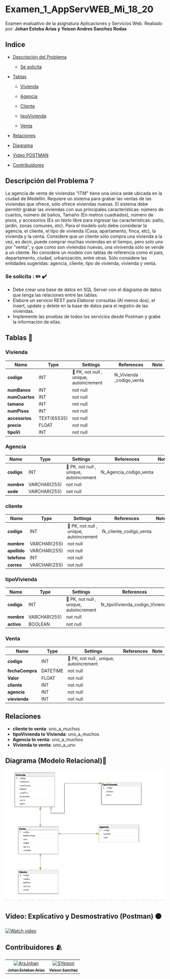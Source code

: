 # Examen_1_AppServWEB_Mi_18_20
Examen evaluativo de la asignatura Aplicaciones y Servicios Web. 
Realiado por:
**Johan Esteba Arias y Yeison Andres Sanchez Rodas**

## Indice
- [Descripción del Problema](#Descripción-del-Problema)
  
	- [Se solicita](#Se-solicita)
   
 - [Tablas](#Tablas)
   
	- [Vivienda](#Vivienda)

	- [Agencia](#Agencia)

	- [Cliente](#Cliente)

	- [tipoVivienda](#tipoVivienda)

	- [Venta](#Venta)

- [Relaciones](#Relaciones)
- [Diagrama](#Diagrama)
- [Video POSTMAN](#Video)
- [Contribuidores](#Contribuidores)

## Descripción del Problema ❔
La agencia de venta de viviendas "ITM" tiene una única sede ubicada en la ciudad de
Medellín. Requiere un sistema para grabar las ventas de las viviendas que ofrece, sólo
ofrece viviendas nuevas.
El sistema debe permitir grabar las viviendas con sus principales características: 
número de cuartos, número de baños, Tamaño (En metros cuadrados), número de pisos,
y accesorios (Es un texto libre para ingresar las características: patio, jardín,
zonas comunes, etc).
Para el modelo solo debe considerar la agencia, el cliente, el tipo de vivienda (Casa,
apartamento, finca, etc), la vivienda y la venta. Considere que un cliente sólo compra 
una vivienda a la vez, es decir, puede comprar muchas viviendas en el tiempo, pero solo 
uno por "venta", y que como son viviendas nuevas, una vivivenda sólo se vende a un cliente.
No considere un modelo con tablas de referencia como el país, departamento, ciudad, 
urbanización, entre otras. Sólo considere las entidades sugeridas: agencia, cliente,
tipo de vivienda, vivienda y venta.


### Se solicita : ✏️ ✔️
- Debe crear una base de datos en SQL Server con el diagrama de datos que tenga las relaciones
entre las tablas.
- Elabore un servicio REST para Elaborar consultas (Al menos dos), el insert, update y delete
en la base de datos para el registro de las viviendas.
- Implemente las pruebas de todos los servicios desde Postman y grabe la información de ellas.

## Tablas 📑

### Vivienda 

| Name        | Type          | Settings                      | References                    | Note                           |
|-------------|---------------|-------------------------------|-------------------------------|--------------------------------|
| **codigo** | INT | 🔑 PK, not null , unique, autoincrement | fk_Vivienda _codigo_venta | |
| **numBanos** | INT | not null  |  | |
| **numCuartos** | INT| not null  |  | |
| **tamano** | INT | not null  |  | |
| **numPisos** | INT | not null  |  | |
| **accesorios** | TEXT(65535) | not null  |  | |
| **precio** | FLOAT | not null  |  | |
| **tipoVi** | INT | not null  |  | | 


### Agencia

| Name        | Type          | Settings                      | References                    | Note                           |
|-------------|---------------|-------------------------------|-------------------------------|--------------------------------|
| **codigo** | INT | 🔑 PK, not null , unique, autoincrement | fk_Agencia_codigo_venta | |
| **nombre** | VARCHAR(255) | not null  |  | |
| **sede** | VARCHAR(255) | not null  |  | | 


### cliente

| Name        | Type          | Settings                      | References                    | Note                           |
|-------------|---------------|-------------------------------|-------------------------------|--------------------------------|
| **codigo** | INT | 🔑 PK, not null , unique, autoincrement | fk_cliente_codigo_venta | |
| **nombre** | VARCHAR(255) | not null  |  | |
| **apellido** | VARCHAR(255) | not null  |  | |
| **telefono** | INT | not null  |  | |
| **correo** | VARCHAR(255) | not null  |  | | 


### tipoVivienda

| Name        | Type          | Settings                      | References                    | Note                           |
|-------------|---------------|-------------------------------|-------------------------------|--------------------------------|
| **codigo** | INT | 🔑 PK, not null , unique, autoincrement | fk_tipoVivienda_codigo_Vivienda  | |
| **nombre** | VARCHAR(255) | not null  |  | |
| **activo** | BOOLEAN | not null  |  | | 


### Venta

| Name        | Type          | Settings                      | References                    | Note                           |
|-------------|---------------|-------------------------------|-------------------------------|--------------------------------|
| **codigo** | INT | 🔑 PK, not null , unique, autoincrement |  | |
| **fechaCompra** | DATETIME | not null  |  | |
| **Valor** | FLOAT | not null  |  | |
| **cliente** | INT | not null  |  | |
| **agencia** | INT | not null  |  | |
| **vievienda** | INT | not null  |  | | 


## Relaciones

- **cliente to venta**: uno_a_muchos
- **tipoVivienda to Vivienda**: uno_a_muchos
- **Agencia to venta**: uno_a_muchos
- **Vivienda  to venta**: uno_a_uno
  
## Diagrama (Modelo Relacional)📎
![Modelo Relacional.png](https://github.com/ArsJohan/Examen_1_AppServWEB_Mi_18_20/blob/main/Modelo%20Relacional.png)


## Video: Explicativo y Desmostrativo (Postman) 🟠
[![Watch video](https://github.com/user-attachments/assets/653bce68-d004-47e9-bf64-015b9e4ecb20)
](https://youtu.be/Y6u0Cd0Lsw0)

## Contribuidores 🫂
<!-- readme: contributors -start -->
<table>
	<tbody>
		<tr>
            <td align="center">
                <a href="https://github.com/ArsJohan">
                    <img src="https://avatars.githubusercontent.com/u/133719384?v=4" width="100;" alt="ArsJohan"/>
                    <br />
                    <sub><b>Johan   Esteban Arias</b></sub>
                </a>
            </td>
            <td align="center">
                <a href="https://github.com/SYeison">
                    <img src="https://avatars.githubusercontent.com/u/187584546?v=4" width="100;" alt="SYeison"/>
                    <br />
                    <sub><b>Yeison Sanchez</b></sub>
                </a>
            </td>
		</tr>
	<tbody>
</table>
<!-- readme: contributors -end -->


